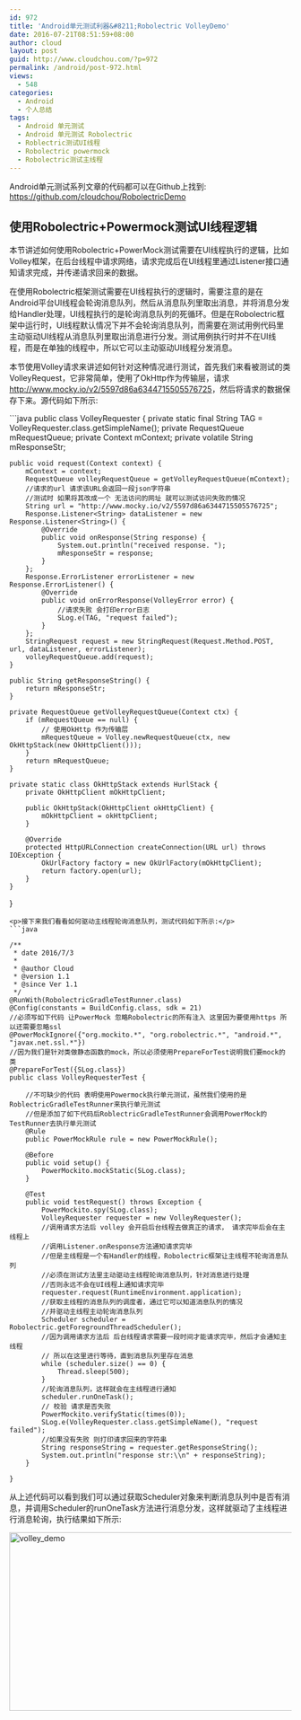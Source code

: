 ```yaml
---
id: 972
title: 'Android单元测试利器&#8211;Robolectric VolleyDemo'
date: 2016-07-21T08:51:59+08:00
author: cloud
layout: post
guid: http://www.cloudchou.com/?p=972
permalink: /android/post-972.html
views:
  - 548
categories:
  - Android
  - 个人总结
tags:
  - Android 单元测试
  - Android 单元测试 Robolectric
  - Roblectric测试UI线程
  - Robolectric powermock
  - Robolectric测试主线程
---
```

<p>Android单元测试系列文章的代码都可以在Github上找到: <a href='https://github.com/cloudchou/RobolectricDemo' target='_blank' >https://github.com/cloudchou/RobolectricDemo</a> </p>
<h2>使用Robolectric+Powermock测试UI线程逻辑</h2>
<p>本节讲述如何使用Robolectric+PowerMock测试需要在UI线程执行的逻辑，比如Volley框架，在后台线程中请求网络，请求完成后在UI线程里通过Listener接口通知请求完成，并传递请求回来的数据。</p>
<p>在使用Robolectric框架测试需要在UI线程执行的逻辑时，需要注意的是在Android平台UI线程会轮询消息队列，然后从消息队列里取出消息，并将消息分发给Handler处理，UI线程执行的是轮询消息队列的死循环。但是在Robolectric框架中运行时，UI线程默认情况下并不会轮询消息队列，而需要在测试用例代码里主动驱动UI线程从消息队列里取出消息进行分发。测试用例执行时并不在UI线程，而是在单独的线程中，所以它可以主动驱动UI线程分发消息。</p>
<p>本节使用Volley请求来讲述如何针对这种情况进行测试，首先我们来看被测试的类VolleyRequest，它非常简单，使用了OkHttp作为传输层，请求<a href='http://www.mocky.io/v2/5597d86a6344715505576725' target='_blank' >http://www.mocky.io/v2/5597d86a6344715505576725</a>，然后将请求的数据保存下来。源代码如下所示:</p>
```java
public class VolleyRequester {
    private static final String TAG = VolleyRequester.class.getSimpleName();
    private RequestQueue mRequestQueue;
    private Context mContext;
    private volatile String mResponseStr;

    public void request(Context context) {
        mContext = context;
        RequestQueue volleyRequestQueue = getVolleyRequestQueue(mContext);
        //请求的url 请求该URL会返回一段json字符串
        //测试时 如果将其改成一个 无法访问的网址 就可以测试访问失败的情况
        String url = "http://www.mocky.io/v2/5597d86a6344715505576725";
        Response.Listener<String> dataListener = new Response.Listener<String>() {
            @Override
            public void onResponse(String response) {
                System.out.println("received response. ");
                mResponseStr = response;
            }
        };
        Response.ErrorListener errorListener = new Response.ErrorListener() {
            @Override
            public void onErrorResponse(VolleyError error) {
                //请求失败 会打印error日志
                SLog.e(TAG, "request failed");
            }
        };
        StringRequest request = new StringRequest(Request.Method.POST, url, dataListener, errorListener);
        volleyRequestQueue.add(request);
    }

    public String getResponseString() {
        return mResponseStr;
    }

    private RequestQueue getVolleyRequestQueue(Context ctx) {
        if (mRequestQueue == null) {
            // 使用OkHttp 作为传输层
            mRequestQueue = Volley.newRequestQueue(ctx, new OkHttpStack(new OkHttpClient()));
        }
        return mRequestQueue;
    }

    private static class OkHttpStack extends HurlStack {
        private OkHttpClient mOkHttpClient;

        public OkHttpStack(OkHttpClient okHttpClient) {
            mOkHttpClient = okHttpClient;
        }

        @Override
        protected HttpURLConnection createConnection(URL url) throws IOException {
            OkUrlFactory factory = new OkUrlFactory(mOkHttpClient);
            return factory.open(url);
        }
    }
}
```
<p>接下来我们看看如何驱动主线程轮询消息队列，测试代码如下所示:</p>
```java

/**
 * date 2016/7/3
 *
 * @author Cloud
 * @version 1.1
 * @since Ver 1.1
 */
@RunWith(RobolectricGradleTestRunner.class)
@Config(constants = BuildConfig.class, sdk = 21)
//必须写如下代码 让PowerMock 忽略Robolectric的所有注入 这里因为要使用https 所以还需要忽略ssl
@PowerMockIgnore({"org.mockito.*", "org.robolectric.*", "android.*", "javax.net.ssl.*"})
//因为我们是针对类做静态函数的mock，所以必须使用PrepareForTest说明我们要mock的类
@PrepareForTest({SLog.class})
public class VolleyRequesterTest {

    //不可缺少的代码 表明使用Powermock执行单元测试，虽然我们使用的是RoblectricGradleTestRunner来执行单元测试
    //但是添加了如下代码后RoblectricGradleTestRunner会调用PowerMock的TestRunner去执行单元测试
    @Rule
    public PowerMockRule rule = new PowerMockRule();

    @Before
    public void setup() {
        PowerMockito.mockStatic(SLog.class);
    }

    @Test
    public void testRequest() throws Exception {
        PowerMockito.spy(SLog.class);
        VolleyRequester requester = new VolleyRequester();
        //调用请求方法后 volley 会开启后台线程去做真正的请求， 请求完毕后会在主线程上
        //调用Listener.onResponse方法通知请求完毕
        //但是主线程是一个有Handler的线程，Robolectric框架让主线程不轮询消息队列
        //必须在测试方法里主动驱动主线程轮询消息队列，针对消息进行处理
        //否则永远不会在UI线程上通知请求完毕
        requester.request(RuntimeEnvironment.application);
        //获取主线程的消息队列的调度者，通过它可以知道消息队列的情况
        //并驱动主线程主动轮询消息队列
        Scheduler scheduler = Robolectric.getForegroundThreadScheduler();
        //因为调用请求方法后 后台线程请求需要一段时间才能请求完毕，然后才会通知主线程
        // 所以在这里进行等待，直到消息队列里存在消息
        while (scheduler.size() == 0) {
            Thread.sleep(500);
        }
        //轮询消息队列，这样就会在主线程进行通知
        scheduler.runOneTask();
        // 校验 请求是否失败
        PowerMockito.verifyStatic(times(0));
        SLog.e(VolleyRequester.class.getSimpleName(), "request failed");
        //如果没有失败 则打印请求回来的字符串
        String responseString = requester.getResponseString();
        System.out.println("response str:\\n" + responseString);
    }

}
```
<p>从上述代码可以看到我们可以通过获取Scheduler对象来判断消息队列中是否有消息，并调用Scheduler的runOneTask方法进行消息分发，这样就驱动了主线程进行消息轮询，执行结果如下所示:</p>
<p><a href="http://www.cloudchou.com/wp-content/uploads/2016/07/volley_demo.png"><img src="http://www.cloudchou.com/wp-content/uploads/2016/07/volley_demo-1024x318.png" alt="volley_demo" width="1024" height="318" class="aligncenter size-large wp-image-944" /></a></p> 
